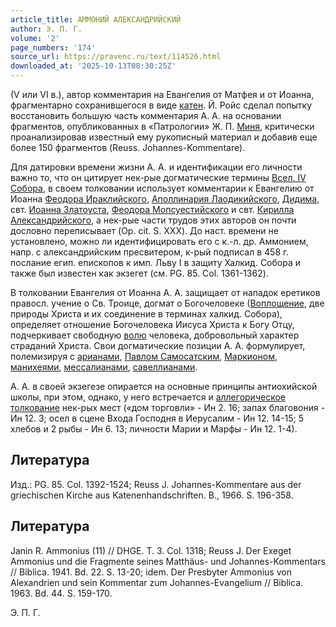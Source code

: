 ```yaml
---
article_title: АММОНИЙ АЛЕКСАНДРИЙСКИЙ
author: Э. П. Г.
volume: '2'
page_numbers: '174'
source_url: https://pravenc.ru/text/114526.html
downloaded_at: '2025-10-13T08:30:25Z'
---
```


(V или VI в.), автор комментария на Евангелия от Матфея и от Иоанна, фрагментарно сохранившегося в виде [катен](https://pravenc.ru/text/катены.html). Й. Ройс сделал попытку восстановить большую часть комментария А. А. на основании фрагментов, опубликованных в «Патрологии» Ж. П. [Миня](https://pravenc.ru/text/Минь.html), критически проанализировав известный ему рукописный материал и добавив еще более 150 фрагментов (Reuss. Johannes-Kommentare).

Для датировки времени жизни А. А. и идентификации его личности важно то, что он цитирует нек-рые догматические термины [Всел. IV Собора](<https://pravenc.ru/text/Вселенский Iv Собор.html>), в своем толковании использует комментарии к Евангелию от Иоанна [Феодора Ираклийского](<https://pravenc.ru/text/Феодора Ираклийского.html>), [Аполлинария Лаодикийского](https://pravenc.ru/text/АПОЛЛИНАРИЙ.html), [Дидима](https://pravenc.ru/text/Дидима.html), свт. [Иоанна Златоуста](<https://pravenc.ru/text/Иоанн Златоуст.html>), [Феодора Мопсуестийского](<https://pravenc.ru/text/Феодора Мопсуестийского.html>) и свт. [Кирилла Александрийского](<https://pravenc.ru/text/Кирилла Александрийского.html>), а нек-рые части трудов этих авторов он почти дословно переписывает (Op. cit. S. XXX). До наст. времени не установлено, можно ли идентифицировать его с к.-л. др. Аммонием, напр. с александрийским пресвитером, к-рый подписал в 458 г. послание егип. епископов к имп. Льву I в защиту Халкид. Собора и также был известен как экзегет (см. PG. 85. Col. 1361-1362).

В толковании Евангелия от Иоанна А. А. защищает от нападок еретиков правосл. учение о Св. Троице, догмат о Богочеловеке ([Воплощение](https://pravenc.ru/text/Воплощение.html), две природы Христа и их соединение в терминах халкид. Собора), определяет отношение Богочеловека Иисуса Христа к Богу Отцу, подчеркивает свободную [волю](https://pravenc.ru/text/волю.html) человека, добровольный характер страданий Христа. Свои догматические позиции А. А. формулирует, полемизируя с [арианами](https://pravenc.ru/text/Арианство.html), [Павлом Самосатским](<https://pravenc.ru/text/Павлом Самосатским.html>), [Маркионом](https://pravenc.ru/text/Маркионом.html), [манихеями](https://pravenc.ru/text/манихеями.html), [мессалианами](https://pravenc.ru/text/мессалианами.html), [савеллианами](https://pravenc.ru/text/савеллианами.html).

А. А. в своей экзегезе опирается на основные принципы антиохийской школы, при этом, однако, у него встречается и [аллегорическое толкование](<https://pravenc.ru/text/аллегорическое толкование.html>) нек-рых мест («дом торговли» - Ин 2. 16; запах благовония - Ин 12. 3; осел в сцене Входа Господня в Иерусалим - Ин 12. 14-15; 5 хлебов и 2 рыбы - Ин 6. 13; личности Марии и Марфы - Ин 12. 1-4).

## Литература

Изд.: PG. 85. Col. 1392-1524; Reuss J. Johannes-Kommentare aus der griechischen Kirche aus Katenenhandschriften. B., 1966. S. 196-358.

## Литература

Janin R. Ammonius (11) // DHGE. T. 3. Col. 1318; Reuss J. Der Exeget Ammonius und die Fragmente seines Matthäus- und Johannes-Kommentars // Biblica. 1941. Bd. 22. S. 13-20; idem. Der Presbyter Ammonius von Alexandrien und sein Kommentar zum Johannes-Evangelium // Biblica. 1963. Bd. 44. S. 159-170.

Э. П. Г.

